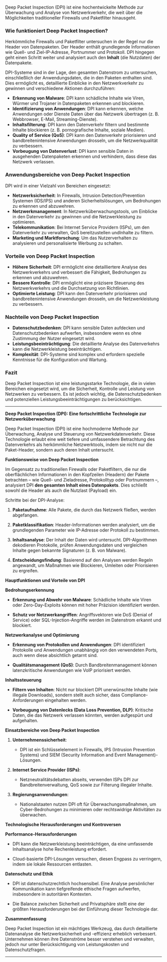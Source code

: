Deep Packet Inspection (DPI) ist eine hochentwickelte Methode zur Überwachung und Analyse von Netzwerkverkehr, die weit über die Möglichkeiten traditioneller Firewalls und Paketfilter hinausgeht.

### Wie funktioniert Deep Packet Inspection?

Herkömmliche Firewalls und Paketfilter untersuchen in der Regel nur die Header von Datenpaketen. Der Header enthält grundlegende Informationen wie Quell- und Ziel-IP-Adresse, Portnummer und Protokoll. DPI hingegen geht einen Schritt weiter und analysiert auch den **Inhalt** (die Nutzdaten) der Datenpakete.

DPI-Systeme sind in der Lage, den gesamten Datenstrom zu untersuchen, einschließlich der Anwendungsdaten, die in den Paketen enthalten sind. Dies ermöglicht es, detaillierte Einblicke in den Netzwerkverkehr zu gewinnen und verschiedene Aktionen durchzuführen:

- **Erkennung von Malware**: DPI kann schädliche Inhalte wie Viren, Würmer und Trojaner in Datenpaketen erkennen und blockieren.
- **Identifizierung von Anwendungen**: DPI kann erkennen, welche Anwendungen oder Dienste Daten über das Netzwerk übertragen (z. B. Webbrowser, E-Mail, Streaming-Dienste).
- **Inhaltsfilterung**: DPI kann den Datenverkehr filtern und bestimmte Inhalte blockieren (z. B. pornografische Inhalte, soziale Medien).
- **Quality of Service (QoS)**: DPI kann den Datenverkehr priorisieren und bandbreitenintensive Anwendungen drosseln, um die Netzwerkqualität zu verbessern.
- **Vorbeugung von Datenverlust**: DPI kann sensible Daten in ausgehenden Datenpaketen erkennen und verhindern, dass diese das Netzwerk verlassen.

### Anwendungsbereiche von Deep Packet Inspection

DPI wird in einer Vielzahl von Bereichen eingesetzt:

- **Netzwerksicherheit**: In Firewalls, Intrusion Detection/Prevention Systemen (IDS/IPS) und anderen Sicherheitslösungen, um Bedrohungen zu erkennen und abzuwehren.
- **Netzwerkmanagement**: In Netzwerküberwachungstools, um Einblicke in den Datenverkehr zu gewinnen und die Netzwerkleistung zu optimieren.
- **Telekommunikation**: Bei Internet Service Providern (ISPs), um den Datenverkehr zu verwalten, QoS bereitzustellen undInhalte zu filtern.
- **Marketing und Marktforschung**: Um das Nutzerverhalten zu analysieren und personalisierte Werbung zu schalten.

### Vorteile von Deep Packet Inspection

- **Höhere Sicherheit**: DPI ermöglicht eine detailliertere Analyse des Netzwerkverkehrs und verbessert die Fähigkeit, Bedrohungen zu erkennen und abzuwehren.
- **Bessere Kontrolle**: DPI ermöglicht eine präzisere Steuerung des Netzwerkverkehrs und die Durchsetzung von Richtlinien.
- **Optimierte Leistung**: DPI kann den Datenverkehr priorisieren und bandbreitenintensive Anwendungen drosseln, um die Netzwerkleistung zu verbessern.

### Nachteile von Deep Packet Inspection

- **Datenschutzbedenken**: DPI kann sensible Daten aufdecken und Datenschutzbedenken aufwerfen, insbesondere wenn es ohne Zustimmung der Nutzer eingesetzt wird.
- **Leistungsbeeinträchtigung**: Die detaillierte Analyse des Datenverkehrs kann die Netzwerkleistung beeinträchtigen.
- **Komplexität**: DPI-Systeme sind komplex und erfordern spezielle Kenntnisse für die Konfiguration und Wartung.

### Fazit

Deep Packet Inspection ist eine leistungsstarke Technologie, die in vielen Bereichen eingesetzt wird, um die Sicherheit, Kontrolle und Leistung von Netzwerken zu verbessern. Es ist jedoch wichtig, die Datenschutzbedenken und potenziellen Leistungsbeeinträchtigungen zu berücksichtigen.



----


**Deep Packet Inspection (DPI): Eine fortschrittliche Technologie zur Netzwerküberwachung**

Deep Packet Inspection (DPI) ist eine hochmoderne Methode zur Überwachung, Analyse und Steuerung von Netzwerkdatenverkehr. Diese Technologie erlaubt eine weit tiefere und umfassendere Betrachtung des Datenverkehrs als herkömmliche Netzwerktools, indem sie nicht nur die Paket-Header, sondern auch deren Inhalt untersucht.

**Funktionsweise von Deep Packet Inspection**

Im Gegensatz zu traditionellen Firewalls oder Paketfiltern, die nur die oberflächlichen Informationen in den Kopfzeilen (Headern) der Pakete betrachten – wie Quell- und Zieladresse, Protokolltyp oder Portnummern –, analysiert DPI **den gesamten Inhalt eines Datenpakets**. Dies schließt sowohl die Header als auch die Nutzlast (Payload) ein.

Schritte bei der DPI-Analyse:

1. **Paketaufnahme**: Alle Pakete, die durch das Netzwerk fließen, werden abgefangen.
    
2. **Paketklassifikation**: Header-Informationen werden analysiert, um die grundlegenden Parameter wie IP-Adresse oder Protokoll zu bestimmen.
    
3. **Inhaltsanalyse**: Der Inhalt der Daten wird untersucht. DPI-Algorithmen dekodieren Protokolle, prüfen Anwendungsdaten und vergleichen Inhalte gegen bekannte Signaturen (z. B. von Malware).
    
4. **Entscheidungsfindung**: Basierend auf den Analysen werden Regeln angewandt, um Maßnahmen wie Blockieren, Umleiten oder Priorisieren zu ergreifen.
    

**Hauptfunktionen und Vorteile von DPI**

**Bedrohungserkennung**

- **Erkennung und Abwehr von Malware**: Schädliche Inhalte wie Viren oder Zero-Day-Exploits können mit hoher Präzision identifiziert werden.
    
- **Schutz vor Netzwerkangriffen**: Angriffsvektoren wie DoS (Denial of Service) oder SQL-Injection-Angriffe werden im Datenstrom erkannt und blockiert.
    

**Netzwerkanalyse und Optimierung**

- **Erkennung von Protokollen und Anwendungen**: DPI identifiziert Protokolle und Anwendungen unabhängig von den verwendeten Ports, auch wenn diese absichtlich getarnt sind.
    
- **Qualitätsmanagement (QoS)**: Durch Bandbreitenmanagement können latenzkritische Anwendungen wie VoIP priorisiert werden.
    

**Inhaltssteuerung**

- **Filtern von Inhalten**: Nicht nur blockiert DPI unerwünschte Inhalte (wie illegale Downloads), sondern stellt auch sicher, dass Compliance-Anforderungen eingehalten werden.
    
- **Vorbeugung von Datenlecks (Data Loss Prevention, DLP)**: Kritische Daten, die das Netzwerk verlassen könnten, werden aufgespürt und aufgehalten.
    

**Einsatzbereiche von Deep Packet Inspection**

1. **Unternehmenssicherheit**:
    
    - DPI ist ein Schlüsselelement in Firewalls, IPS (Intrusion Prevention Systems) und SIEM (Security Information and Event Management)-Lösungen.
        
    
2. **Internet Service Provider (ISPs)**:
    
    - Netzneutralitätsdebatten abseits, verwenden ISPs DPI zur Bandbreitenverwaltung, QoS sowie zur Filterung illegaler Inhalte.
        
    
3. **Regierungsanwendungen**:
    
    - Nationalstaaten nutzen DPI oft für Überwachungsmaßnahmen, um Cyber-Bedrohungen zu minimieren oder rechtswidrige Aktivitäten zu überwachen.
        
    

**Technologische Herausforderungen und Kontroversen**

**Performance-Herausforderungen**

- DPI kann die Netzwerkleistung beeinträchtigen, da eine umfassende Inhaltsanalyse hohe Rechenleistung erfordert.
    
- Cloud-basierte DPI-Lösungen versuchen, diesen Engpass zu verringern, indem sie lokale Ressourcen entlasten.
    

**Datenschutz und Ethik**

- DPI ist datenschutzrechtlich hochsensibel. Eine Analyse persönlicher Kommunikation kann tiefgreifende ethische Fragen aufwerfen, insbesondere in autoritären Kontexten.
    
- Die Balance zwischen Sicherheit und Privatsphäre stellt eine der größten Herausforderungen bei der Einführung dieser Technologie dar.
    

**Zusammenfassung**

Deep Packet Inspection ist ein mächtiges Werkzeug, das durch detaillierte Datenanalyse die Netzwerksicherheit und -effizienz erheblich verbessert. Unternehmen können ihre Datenströme besser verstehen und verwalten, jedoch nur unter Berücksichtigung von Leistungskosten und Datenschutzfragen.


----
